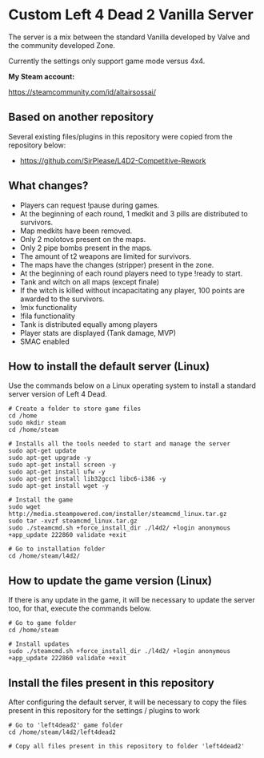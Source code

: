 # Custom Left 4 Dead 2 Vanilla Server
The server is a mix between the standard Vanilla developed by Valve and the community developed Zone. 

Currently the settings only support game mode versus 4x4.

**My Steam account:**

https://steamcommunity.com/id/altairsossai/

## Based on another repository
Several existing files/plugins in this repository were copied from the repository below:
- https://github.com/SirPlease/L4D2-Competitive-Rework

## What changes?
- Players can request !pause during games.
- At the beginning of each round, 1 medkit and 3 pills are distributed to survivors.
- Map medkits have been removed.
- Only 2 molotovs present on the maps.
- Only 2 pipe bombs present in the maps.
- The amount of t2 weapons are limited for survivors.
- The maps have the changes (stripper) present in the zone.
- At the beginning of each round players need to type !ready to start.
- Tank and witch on all maps (except finale)
- If the witch is killed without incapacitating any player, 100 points are awarded to the survivors.
- !mix functionality
- !fila functionality
- Tank is distributed equally among players
- Player stats are displayed (Tank damage, MVP)
- SMAC enabled

## How to install the default server (Linux)

Use the commands below on a Linux operating system to install a standard server version of Left 4 Dead.

```
# Create a folder to store game files
cd /home
sudo mkdir steam
cd /home/steam

# Installs all the tools needed to start and manage the server
sudo apt-get update
sudo apt-get upgrade -y
sudo apt-get install screen -y
sudo apt-get install ufw -y
sudo apt-get install lib32gcc1 libc6-i386 -y
sudo apt-get install wget -y

# Install the game
sudo wget http://media.steampowered.com/installer/steamcmd_linux.tar.gz
sudo tar -xvzf steamcmd_linux.tar.gz
sudo ./steamcmd.sh +force_install_dir ./l4d2/ +login anonymous +app_update 222860 validate +exit

# Go to installation folder
cd /home/steam/l4d2/
```

## How to update the game version (Linux)

If there is any update in the game, it will be necessary to update the server too, for that, execute the commands below.

```
# Go to game folder
cd /home/steam

# Install updates
sudo ./steamcmd.sh +force_install_dir ./l4d2/ +login anonymous +app_update 222860 validate +exit
```

## Install the files present in this repository

After configuring the default server, it will be necessary to copy the files present in this repository for the settings / plugins to work

```
# Go to 'left4dead2' game folder
cd /home/steam/l4d2/left4dead2

# Copy all files present in this repository to folder 'left4dead2'
```
